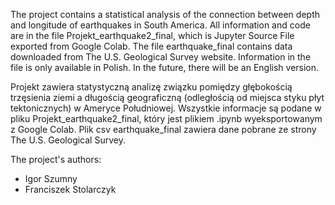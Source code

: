 The project contains a statistical analysis of the connection between depth and longitude of earthquakes in South America. All information and code are in the file Projekt_earthquake2_final, which is Jupyter Source File exported from Google Colab. The file earthquake_final contains data downloaded from The U.S. Geological Survey website. Information in the file is only available in Polish. In the future, there will be an English version.

Projekt zawiera statystyczną analizę związku pomiędzy głębokością trzęsienia ziemi a długością geograficzną (odległością od miejsca styku płyt tektonicznych) w Ameryce Południowej. Wszystkie informacje są podane w pliku Projekt_earthquake2_final, który jest plikiem .ipynb wyeksportowanym z Google Colab. Plik csv earthquake_final zawiera dane pobrane ze strony The U.S. Geological Survey.

The project's authors:
-  Igor Szumny
-  Franciszek Stolarczyk